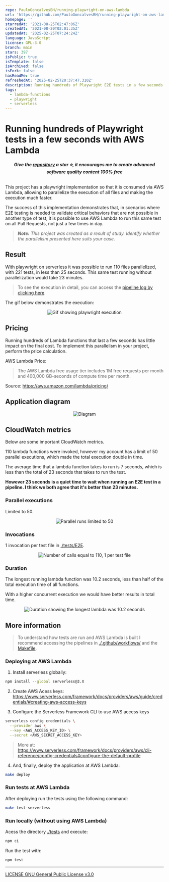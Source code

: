 ```yaml
---
repo: PauloGoncalvesBH/running-playwright-on-aws-lambda
url: 'https://github.com/PauloGoncalvesBH/running-playwright-on-aws-lambda'
homepage: ''
starredAt: '2021-08-25T02:47:06Z'
createdAt: '2021-08-20T02:01:35Z'
updatedAt: '2025-02-25T07:24:24Z'
language: JavaScript
license: GPL-3.0
branch: main
stars: 397
isPublic: true
isTemplate: false
isArchived: false
isFork: false
hasReadMe: true
refreshedAt: '2025-02-25T20:37:47.310Z'
description: Running hundreds of Playwright E2E tests in a few seconds with AWS Lambda
tags:
  - lambda-functions
  - playwright
  - serverless
---
```


# Running hundreds of Playwright tests in a few seconds with AWS Lambda

<div align="center">
<b><i>Give the <a href="https://github.com/PauloGoncalvesBH/running-playwright-on-aws-lambda">repository</a> a star ⭐, it encourages me to create advanced software quality content 100% free</i></b>
</div>
<br>

This project has a playwright implementation so that it is consumed via AWS Lambda, allowing to parallelize the execution of all files and making the execution much faster.

The success of this implementation demonstrates that, in scenarios where E2E testing is needed to validate critical behaviors that are not possible in another type of test, it is possible to use AWS Lambda to run this same test on all Pull Requests, not just a few times in day.

> _**Note:** This project was created as a result of study. Identify whether the parallelism presented here suits your case._

## Result

With playwright on serverless it was possible to run 110 files parallelized, with 221 tests, in less than 25 seconds.
This same test running without parallelization would take 23 minutes. 

> To see the execution in detail, you can access the [pipeline log by clicking here](https://github.com/PauloGoncalvesBH/running-playwright-on-aws-lambda/actions/workflows/test-serverless.yml).

The gif below demonstrates the execution:

<p align="center">
 <img alt="Gif showing playwright execution" src="./.github/running-playwright-serverless.gif">
</p>

## Pricing

Running hundreds of Lambda functions that last a few seconds has little impact on the final cost. To implement this parallelism in your project, perform the price calculation.

AWS Lambda Price:

> The AWS Lambda free usage tier includes 1M free requests per month and 400,000 GB-seconds of compute time per month.

Source: https://aws.amazon.com/lambda/pricing/

## Application diagram

<p align="center">
 <img alt="Diagram" src="./.github/Playwright-serverless.png">
</p>

## CloudWatch metrics

Below are some important CloudWatch metrics.

110 lambda functions were invoked, however my account has a limit of 50 parallel executions, which made the total execution double in time. 

The average time that a lambda function takes to run is 7 seconds, which is less than the total of 23 seconds that takes to run the test.

**However 23 seconds is a quiet time to wait when running an E2E test in a pipeline. I think we both agree that it's better than 23 minutes.**

### Parallel executions

Limited to 50.

<p align="center">
 <img alt="Parallel runs limited to 50" src="./.github/concurrent-executions-lambda.png">
</p>

### Invocations

1 invocation per test file in [./tests/E2E](./tests/E2E).

<p align="center">
 <img alt="Number of calls equal to 110, 1 per test file" src="./.github/invocations-lambda.png">
</p>

### Duration

The longest running lambda function was 10.2 seconds, less than half of the total execution time of all functions.

With a higher concurrent execution we would have better results in total time.

<p align="center">
 <img alt="Duration showing the longest lambda was 10.2 seconds" src="./.github/duration-lambda.png">
</p>

## More information

> To understand how tests are run and AWS Lambda is built I recommend accessing the pipelines in [./.github/workflows/](./.github/workflows/) and the [Makefile](./Makefile).

### Deploying at AWS Lambda

1. Install serverless globally:

```sh
npm install --global serverless@3.X
```

2. Create AWS Acess keys: https://www.serverless.com/framework/docs/providers/aws/guide/credentials/#creating-aws-access-keys

3. Configure the Serverless Framework CLI to use AWS access keys

```sh
serverless config credentials \
  --provider aws \
  --key <AWS_ACCESS_KEY_ID> \
  --secret <AWS_SECRET_ACCESS_KEY>
```

> More at: https://www.serverless.com/framework/docs/providers/aws/cli-reference/config-credentials#configure-the-default-profile

4. And, finally, deploy the application at AWS Lambda:

```sh
make deploy
```

### Run tests at AWS Lambda

After deploying run the tests using the following command:

```sh
make test-serverless
```

### Run locally (without using AWS Lambda)

Acess the directory [./tests](./tests) and execute:

```sh
npm ci
```

Run the test with:

```sh
npm test
```

___

[LICENSE GNU General Public License v3.0](./LICENSE)
